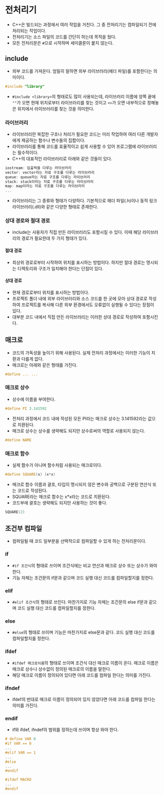 # 전처리기
- C++은 빌드되는 과정에서 여러 작업을 거친다. 그 중 전처리기는 컴파일되기 전에 처리되는 작업이다.
- 전처리기는 소스 파일의 코드를 간단히 하는데 목적을 뒀다.
- 모든 전처리문은 `#`으로 시작하며 세미콜론이 붙지 않는다.
## include
- 외부 코드를 가져온다. 엄밀히 말하면 외부 라이브러리(헤더 파일)를 포함한다는 의미이다.

```cpp
#include "library"
```

- `#include <library>`의 형태로도 많이 사용되는데, 라이브러리 이름에 양쪽 끝에 `""`가 오면 현재 위치로부터 라이브러리를 찾는 것이고 `<>`가 오면 내부적으로 정해놓은 위치에서 라이브러리를 찾는 것을 의미한다.

### 라이브러리
- 라이브러리란 복잡한 구조나 처리가 필요한 코드는 미리 작업하여 여러 다른 개발자에게 제공하는 함수나 변수들의 집합이다.
- 라이브러리를 통해 코드를 효율적이고 쉽게 사용할 수 있어 프로그램에 라이브러리는 필수적이다.
- C++의 대표적인 라이브러리로 아래와 같은 것들이 있다.

```cpp
iostream: 입출력을 다루는 라이브러리
vector: vector라는 자료 구조를 다루는 라이브러리
queue: queue라는 자료 구조를 다루는 라이브러리
stack: stack이라는 자료 구조를 다루는 라이브러리
map: map이라는 자료 구조를 다루는 라이브러리
...
```

- 라이브러리는 그 종류와 형태가 다양하다. 기본적으로 헤더 파일(.h)이나 동적 링크 라이브러리(.dll)와 같은 다양한 형태로 존재한다.
### 상대 경로와 절대 경로
- include는 사용자가 직접 만든 라이브러리도 포함시킬 수 있다. 이때 해당 라이브러리의 경로가 필요한데 두 가지 형태가 있다.
#### 절대 경로
- 최상위 경로로부터 시작하여 위치를 표시하는 방법이다. 하지만 절대 경로는 명시되는 디렉토리와 구조가 일치해야 한다는 단점이 있다.
#### 상대 경로
- 현재 경로로부터 위치를 표시하는 방법이다.
- 프로젝트 폴더 내에 외부 라이브러리와 소스 코드를 한 곳에 모아 상대 경로로 작성하여 프로젝트를 복사해 다른 외부 환경에서도 오류없이 실행될 수 있다는 장점이 있다.
- 대부분 코드 내에서 직접 만든 라이브러리는 이러한 상대 경로로 작성하여 포함시킨다.
## 매크로
- 코드의 가독성을 높이기 위해 사용된다. 실제 전처리 과정에서는 이러한 기능이 치환과 다를게 없다.
- 매크로는 아래와 같은 형태를 가진다.

```cpp
#define ... ...
```

### 매크로 상수
- 상수에 이름을 부여한다.

```cpp
#define PI 3.141592
```

- 전처리 과정에서 코드 내에 작성된 모든 PI라는 매크로 상수는 3.141592라는 값으로 치환된다.
- 매크로 상수는 상수를 생략해도 되지만 상수로써의 역할로 사용되지 않는다.

```cpp
#define NAME
```

### 매크로 함수
- 실제 함수가 아니며 함수처럼 사용되는 매크로이다.

```cpp
#define SQUARE(x) (x*x)
```

- 매크로 함수 이름과 괄호, 타입이 명시되지 않은 변수와 공백으로 구분된 연산식 또는 코드로 작성된다.
- SQUARE라는 매크로 함수는 x*x라는 코드로 치환된다.
- 코드부에 괄호는 생략해도 되지만 사용하는 것이 좋다.

```cpp
SQUARE(2)
```
## 조건부 컴파일
- 컴파일될 때 코드 일부분을 선택적으로 컴파일할 수 있게 하는 전처리문이다.
### if
- `#if 조건식`의 형태로 쓰이며 조건식에는 비교 연산과 매크로 상수 또는 상수가 와야한다.
- 기능 자체는 조건문의 if문과 같으며 코드 실행 대신 코드를 컴파일할지를 정한다.
### elif
- `#elif 조건식`의 형태로 쓰인다. 마찬가지로 기능 자체는 조건문의 else if문과 같으며 코드 실행 대신 코드를 컴파일할지를 정한다.
### else
- `#else`의 형태로 쓰이며 기능은 마찬가지로 else문과 같다. 코드 실행 대신 코드를 컴파일할지를 정한다.
### ifdef
- `#ifdef 매크로이름`의 형태로 쓰이며 조건식 대신 매크로 이름이 온다. 매크로 이름은 매크로 상수나 상수없이 정의된 매크로의 이름을 말한다.
- 해당 매크로 이름이 정의되어 있다면 아래 코드를 컴파일 한다는 의미를 가진다.
### ifndef
- ifdef의 반대로 매크로 이름이 정의되어 있지 않았다면 아래 코드를 컴파일 한다는 의미를 가진다.
### endif
- if와 ifdef, ifndef의 범위를 정하는데 쓰이며 항상 와야 한다.

```cpp
# define VAR 0
#if VAR == 0
...
#elif VAR == 1
...
#else
...
#endif
```

```cpp
#ifdef MACRO
...
#endif
```